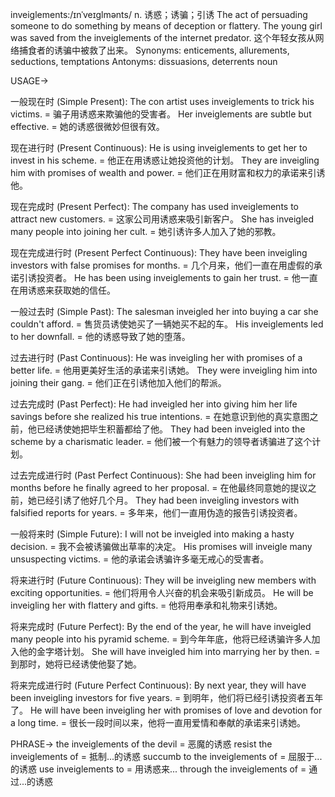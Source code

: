 inveiglements:/ɪnˈveɪɡlmənts/
n.
诱惑；诱骗；引诱
The act of persuading someone to do something by means of deception or flattery.
The young girl was saved from the inveiglements of the internet predator.  这个年轻女孩从网络捕食者的诱骗中被救了出来。
Synonyms: enticements, allurements, seductions, temptations
Antonyms: dissuasions, deterrents
noun

USAGE->

一般现在时 (Simple Present):
The con artist uses inveiglements to trick his victims. = 骗子用诱惑来欺骗他的受害者。
Her inveiglements are subtle but effective. = 她的诱惑很微妙但很有效。

现在进行时 (Present Continuous):
He is using inveiglements to get her to invest in his scheme. = 他正在用诱惑让她投资他的计划。
They are inveigling him with promises of wealth and power. = 他们正在用财富和权力的承诺来引诱他。

现在完成时 (Present Perfect):
The company has used inveiglements to attract new customers. = 这家公司用诱惑来吸引新客户。
She has inveigled many people into joining her cult. = 她引诱许多人加入了她的邪教。

现在完成进行时 (Present Perfect Continuous):
They have been inveigling investors with false promises for months. = 几个月来，他们一直在用虚假的承诺引诱投资者。
He has been using inveiglements to gain her trust. = 他一直在用诱惑来获取她的信任。

一般过去时 (Simple Past):
The salesman inveigled her into buying a car she couldn't afford. = 售货员诱使她买了一辆她买不起的车。
His inveiglements led to her downfall. = 他的诱惑导致了她的堕落。

过去进行时 (Past Continuous):
He was inveigling her with promises of a better life. = 他用更美好生活的承诺来引诱她。
They were inveigling him into joining their gang. = 他们正在引诱他加入他们的帮派。

过去完成时 (Past Perfect):
He had inveigled her into giving him her life savings before she realized his true intentions. = 在她意识到他的真实意图之前，他已经诱使她把毕生积蓄都给了他。
They had been inveigled into the scheme by a charismatic leader.  = 他们被一个有魅力的领导者诱骗进了这个计划。

过去完成进行时 (Past Perfect Continuous):
She had been inveigling him for months before he finally agreed to her proposal. = 在他最终同意她的提议之前，她已经引诱了他好几个月。
They had been inveigling investors with falsified reports for years. = 多年来，他们一直用伪造的报告引诱投资者。

一般将来时 (Simple Future):
I will not be inveigled into making a hasty decision. = 我不会被诱骗做出草率的决定。
His promises will inveigle many unsuspecting victims. = 他的承诺会诱骗许多毫无戒心的受害者。

将来进行时 (Future Continuous):
They will be inveigling new members with exciting opportunities. = 他们将用令人兴奋的机会来吸引新成员。
He will be inveigling her with flattery and gifts. = 他将用奉承和礼物来引诱她。

将来完成时 (Future Perfect):
By the end of the year, he will have inveigled many people into his pyramid scheme. = 到今年年底，他将已经诱骗许多人加入他的金字塔计划。
She will have inveigled him into marrying her by then. = 到那时，她将已经诱使他娶了她。

将来完成进行时 (Future Perfect Continuous):
By next year, they will have been inveigling investors for five years. = 到明年，他们将已经引诱投资者五年了。
He will have been inveigling her with promises of love and devotion for a long time. = 很长一段时间以来，他将一直用爱情和奉献的承诺来引诱她。


PHRASE->
the inveiglements of the devil = 恶魔的诱惑
resist the inveiglements of = 抵制...的诱惑
succumb to the inveiglements of = 屈服于...的诱惑
use inveiglements to = 用诱惑来...
through the inveiglements of = 通过...的诱惑
